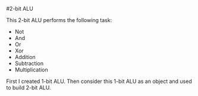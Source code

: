 #2-bit ALU

This 2-bit ALU performs the following task:
- Not
- And
- Or
- Xor
- Addition
- Subtraction
- Multiplication

First I created 1-bit ALU. Then consider this 1-bit ALU as an object and used to build 2-bit ALU.
